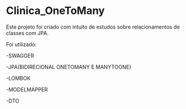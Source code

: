 # Clinica_OneToMany
Este projeto foi criado com intuito de estudos sobre relacionamentos de classes com JPA. 



Foi utilizado: 

-SWAGGER

-JPA(BIDIRECIONAL ONETOMANY E MANYTOONE)

-LOMBOK

-MODELMAPPER

-DTO
